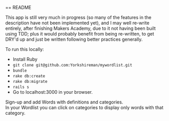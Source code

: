 == README

This app is still very much in progress (so many of the features in the description have not been implemented yet), and I may well re-write entirely, after finishing Makers Academy, due to it not having been built using TDD; plus it would probably benefit from being re-written, to get DRY'd up and just be written following better practices generally.

To run this locally:
- Install Ruby
- `git clone git@github.com:Yorkshireman/mywordlist.git`
- `bundle`
- `rake db:create`
- `rake db:migrate`
- `rails s`
- Go to localhost:3000 in your browser.
  
Sign-up and add Words with definitions and categories.  
In your Wordlist you can click on categories to display only words with that category.